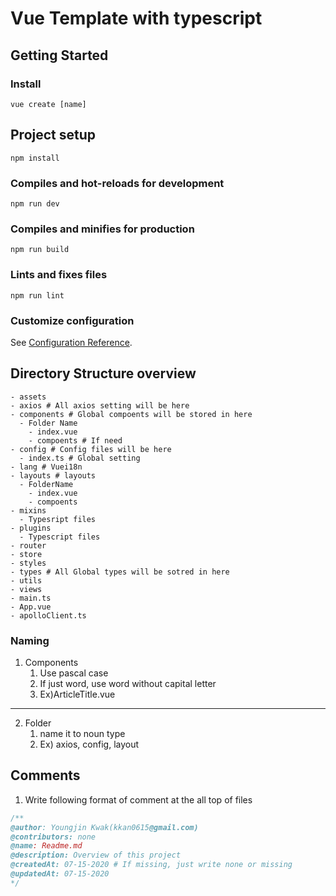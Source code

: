 # Vue Template with typescript

## Getting Started

### Install
```
vue create [name]
```

## Project setup
```
npm install
```

### Compiles and hot-reloads for development
```
npm run dev
```

### Compiles and minifies for production
```
npm run build
```

### Lints and fixes files
```
npm run lint
```

### Customize configuration
See [Configuration Reference](https://cli.vuejs.org/config/).

## Directory Structure overview
```
- assets
- axios # All axios setting will be here
- components # Global compoents will be stored in here
  - Folder Name
    - index.vue
    - compoents # If need
- config # Config files will be here
  - index.ts # Global setting
- lang # Vuei18n
- layouts # layouts
  - FolderName
    - index.vue
    - compoents
- mixins
  - Typesript files
- plugins
  - Typescript files
- router
- store
- styles
- types # All Global types will be sotred in here
- utils
- views
- main.ts
- App.vue
- apolloClient.ts
```
### Naming
1. Components
    1. Use pascal case
    2. If just word, use word without capital letter 
    3. Ex)ArticleTitle.vue
  ------  
2. Folder
    1. name it to noun type
    2. Ex) axios, config, layout


## Comments
1. Write following format of comment at the all top of files
```typescript
/**
@author: Youngjin Kwak(kkan0615@gmail.com)
@contributors: none
@name: Readme.md
@description: Overview of this project
@createdAt: 07-15-2020 # If missing, just write none or missing
@updatedAt: 07-15-2020
*/
```
